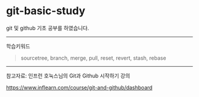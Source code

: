 # git-basic-study

git 및 github 기초 공부를 하였습니다.  

---
 학습키워드  
> sourcetree, branch, merge, pull, reset, revert, stash, rebase
---
참고자료: 인프런 호눅스님의 Git과 Github 시작하기 강의

https://www.inflearn.com/course/git-and-github/dashboard
